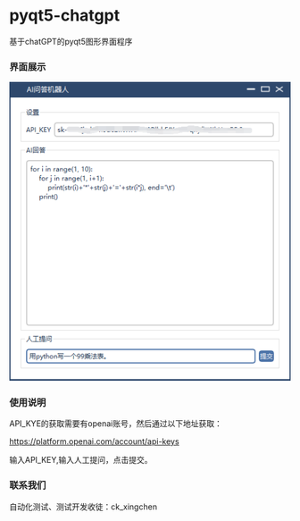 # pyqt5-chatgpt
基于chatGPT的pyqt5图形界面程序

### 界面展示

![](images/image-20230202084725426.png)

### 使用说明

API_KYE的获取需要有openai账号，然后通过以下地址获取：

https://platform.openai.com/account/api-keys

输入API_KEY,输入人工提问，点击提交。



### 联系我们

自动化测试、测试开发收徒：ck_xingchen
